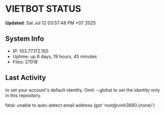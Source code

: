 # VIETBOT STATUS
**Updated**: Sat Jul 12 03:57:48 PM +07 2025

## System Info
- IP: 103.77.172.150
- Uptime: up 6 days, 19 hours, 45 minutes
- Files: 27018

## Last Activity

to set your account's default identity.
Omit --global to set the identity only in this repository.

fatal: unable to auto-detect email address (got 'root@vinh3690.(none)')
